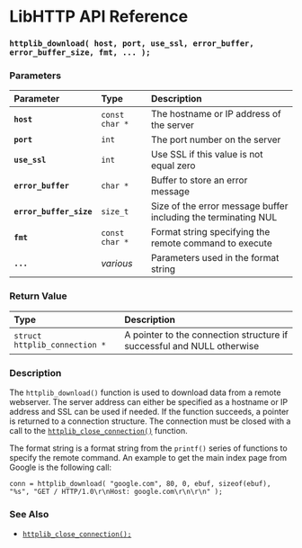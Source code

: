# LibHTTP API Reference

### `httplib_download( host, port, use_ssl, error_buffer, error_buffer_size, fmt, ... );`

### Parameters

| Parameter | Type | Description |
| :--- | :--- | :--- |
|**`host`**|`const char *`|The hostname or IP address of the server|
|**`port`**|`int`|The port number on the server|
|**`use_ssl`**|`int`|Use SSL if this value is not equal zero|
|**`error_buffer`**|`char *`|Buffer to store an error message|
|**`error_buffer_size`**|`size_t`|Size of the error message buffer including the terminating NUL|
|**`fmt`**|`const char *`|Format string specifying the remote command to execute|
|**`...`**|*various*|Parameters used in the format string|

### Return Value

| Type | Description |
| :--- | :--- |
|`struct httplib_connection *`|A pointer to the connection structure if successful and NULL otherwise|

### Description

The `httplib_download()` function is used to download data from a remote webserver. The server address can either be specified as a hostname or IP address and SSL can be used if needed. If the function succeeds, a pointer is returned to a connection structure. The connection must be closed with a call to the [`httplib_close_connection()`](httplib_close_connection.md) function.

The format string is a format string from the `printf()` series of functions to specify the remote command. An example to get the main index page from Google is the following call:

`conn = httplib_download( "google.com", 80, 0, ebuf, sizeof(ebuf),
                     "%s", "GET / HTTP/1.0\r\nHost: google.com\r\n\r\n" );`

### See Also

* [`httplib_close_connection();`](httplib_close_connection.md)
